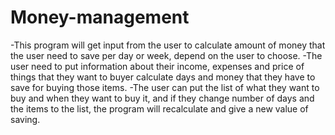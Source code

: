 # Money-management
-This program will get input from the user to calculate amount of money that the user need to save per day or week, depend on the user to choose. -The user need to put information about their income, expenses and price of things that they want to buyer calculate days and money that they have to save for buying those items. -The user can put the list of what they want to buy and when they want to buy it, and if they change number of days and the items to the list, the program will recalculate and give a new value of saving.
